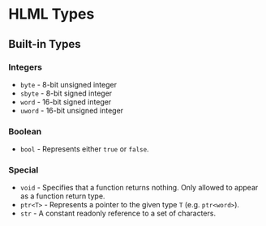 # HLML Types

## Built-in Types
### Integers
- `byte` - 8-bit unsigned integer
- `sbyte` - 8-bit signed integer
- `word` - 16-bit signed integer
- `uword` - 16-bit unsigned integer

### Boolean
- `bool` - Represents either `true` or `false`.

### Special
- `void` - Specifies that a function returns nothing. Only allowed to appear as a function return type.
- `ptr<T>` - Represents a pointer to the given type `T` (e.g. `ptr<word>`).
- `str` - A constant readonly reference to a set of characters.